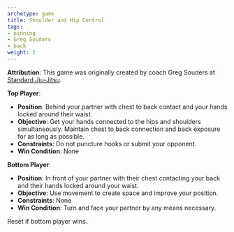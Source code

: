 ```yaml
---
archetype: game
title: Shoulder and Hip Control
tags:
- pinning
- Greg Souders
- back
weight: 2
---
```

**Attribution**: This game was originally created by coach Greg Souders at [Standard Jiu-Jitsu](https://standardjiujitsu.com).



**Top Player**:
  * **Position**: Behind your partner with chest to back contact and your hands locked around their waist.
  * **Objective**: Get your hands connected to the hips and shoulders simultaneously. Maintain chest to back connection and back exposure for as long as possible.
  * **Constraints**: Do not puncture hooks or submit your opponent.
  * **Win Condition**: None

**Bottom Player**:
  * **Position**: In front of your partner with their chest contacting your back and their hands locked around your waist.
  * **Objective**: Use movement to create space and improve your position.
  * **Constraints**: None
  * **Win Condition**: Turn and face your partner by any means necessary. 

  Reset if bottom player wins.
